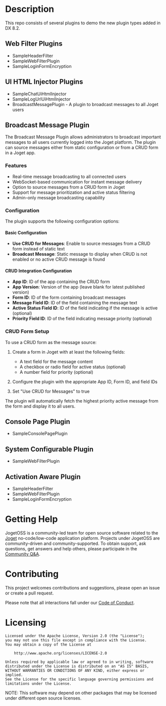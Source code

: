 # Description

This repo consists of several plugins to demo the new plugin types added in DX 8.2.

## Web Filter Plugins
- SampleHeaderFilter
- SampleWebFilterPlugin
- SampleLoginFormEncryption

## UI HTML Injector Plugins
- SampleChatUiHtmlInjector
- SampleLogUrlUiHtmlInjector
- BroadcastMessagePlugin - A plugin to broadcast messages to all Joget users

## Broadcast Message Plugin

The Broadcast Message Plugin allows administrators to broadcast important messages to all users currently logged into the Joget platform. The plugin can source messages either from static configuration or from a CRUD form in a Joget app.

### Features

- Real-time message broadcasting to all connected users
- WebSocket-based communication for instant message delivery
- Option to source messages from a CRUD form in Joget
- Support for message prioritization and active status filtering
- Admin-only message broadcasting capability

### Configuration

The plugin supports the following configuration options:

#### Basic Configuration
- **Use CRUD for Messages**: Enable to source messages from a CRUD form instead of static text
- **Broadcast Message**: Static message to display when CRUD is not enabled or no active CRUD message is found

#### CRUD Integration Configuration
- **App ID**: ID of the app containing the CRUD form
- **App Version**: Version of the app (leave blank for latest published version)
- **Form ID**: ID of the form containing broadcast messages
- **Message Field ID**: ID of the field containing the message text
- **Active Status Field ID**: ID of the field indicating if the message is active (optional)
- **Priority Field ID**: ID of the field indicating message priority (optional)

### CRUD Form Setup

To use a CRUD form as the message source:

1. Create a form in Joget with at least the following fields:
   - A text field for the message content
   - A checkbox or radio field for active status (optional)
   - A number field for priority (optional)

2. Configure the plugin with the appropriate App ID, Form ID, and field IDs

3. Set "Use CRUD for Messages" to true

The plugin will automatically fetch the highest priority active message from the form and display it to all users.

## Console Page Plugin
- SampleConsolePagePlugin

## System Configurable Plugin
- SampleWebFilterPlugin

## Activation Aware Plugin
- SampleHeaderFilter
- SampleWebFilterPlugin
- SampleLoginFormEncryption

# Getting Help

JogetOSS is a community-led team for open source software related to the [Joget](https://www.joget.org) no-code/low-code application platform.
Projects under JogetOSS are community-driven and community-supported.
To obtain support, ask questions, get answers and help others, please participate in the [Community Q&A](https://answers.joget.org/).

# Contributing

This project welcomes contributions and suggestions, please open an issue or create a pull request.

Please note that all interactions fall under our [Code of Conduct](https://github.com/jogetoss/repo-template/blob/main/CODE_OF_CONDUCT.md).

# Licensing

    Licensed under the Apache License, Version 2.0 (the "License");
    you may not use this file except in compliance with the License.
    You may obtain a copy of the License at

        http://www.apache.org/licenses/LICENSE-2.0

    Unless required by applicable law or agreed to in writing, software
    distributed under the License is distributed on an "AS IS" BASIS,
    WITHOUT WARRANTIES OR CONDITIONS OF ANY KIND, either express or implied.
    See the License for the specific language governing permissions and
    limitations under the License.

NOTE: This software may depend on other packages that may be licensed under different open source licenses.
